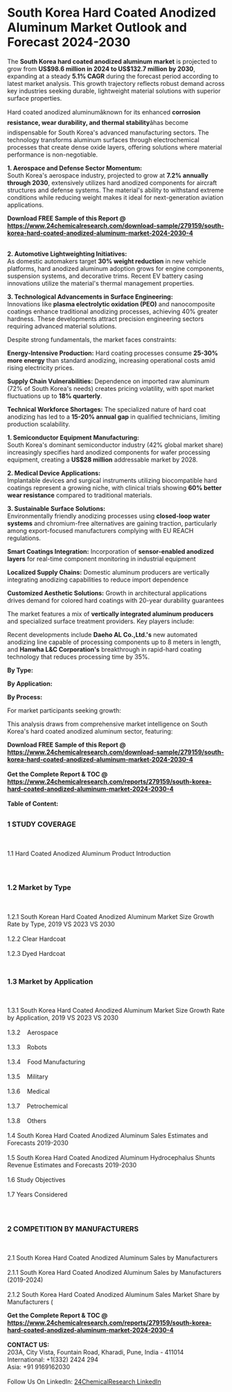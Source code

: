<h1>South Korea Hard Coated Anodized Aluminum Market Outlook and Forecast 2024-2030</h1><p>The <strong>South Korea hard coated anodized aluminum market</strong> is projected to grow from <strong>US$98.6 million in 2024 to US$132.7 million by 2030</strong>, expanding at a steady <strong>5.1% CAGR</strong> during the forecast period according to latest market analysis. This growth trajectory reflects robust demand across key industries seeking durable, lightweight material solutions with superior surface properties.</p><p>Hard coated anodized aluminumâknown for its enhanced <strong>corrosion resistance, wear durability, and thermal stability</strong>âhas become indispensable for South Korea's advanced manufacturing sectors. The technology transforms aluminum surfaces through electrochemical processes that create dense oxide layers, offering solutions where material performance is non-negotiable.</p><p><strong>1. Aerospace and Defense Sector Momentum:</strong><br>
South Korea's aerospace industry, projected to grow at <strong>7.2% annually through 2030</strong>, extensively utilizes hard anodized components for aircraft structures and defense systems. The material's ability to withstand extreme conditions while reducing weight makes it ideal for next-generation aviation applications.</p><div><b>Download FREE Sample of this Report @ 
            <a href="https://www.24chemicalresearch.com/download-sample/279159/south-korea-hard-coated-anodized-aluminum-market-2024-2030-4">
            https://www.24chemicalresearch.com/download-sample/279159/south-korea-hard-coated-anodized-aluminum-market-2024-2030-4</a></b></div><br><p><strong>2. Automotive Lightweighting Initiatives:</strong><br>
As domestic automakers target <strong>30% weight reduction</strong> in new vehicle platforms, hard anodized aluminum adoption grows for engine components, suspension systems, and decorative trims. Recent EV battery casing innovations utilize the material's thermal management properties.</p><p><strong>3. Technological Advancements in Surface Engineering:</strong><br>
Innovations like <strong>plasma electrolytic oxidation (PEO)</strong> and nanocomposite coatings enhance traditional anodizing processes, achieving 40% greater hardness. These developments attract precision engineering sectors requiring advanced material solutions.</p><p>Despite strong fundamentals, the market faces constraints:</p><p><strong>Energy-Intensive Production:</strong> Hard coating processes consume <strong>25-30% more energy</strong> than standard anodizing, increasing operational costs amid rising electricity prices.</p><p><strong>Supply Chain Vulnerabilities:</strong> Dependence on imported raw aluminum (72% of South Korea's needs) creates pricing volatility, with spot market fluctuations up to <strong>18% quarterly</strong>.</p><p><strong>Technical Workforce Shortages:</strong> The specialized nature of hard coat anodizing has led to a <strong>15-20% annual gap</strong> in qualified technicians, limiting production scalability.</p><p><strong>1. Semiconductor Equipment Manufacturing:</strong><br>
South Korea's dominant semiconductor industry (42% global market share) increasingly specifies hard anodized components for wafer processing equipment, creating a <strong>US$28 million</strong> addressable market by 2028.</p><p><strong>2. Medical Device Applications:</strong><br>
Implantable devices and surgical instruments utilizing biocompatible hard coatings represent a growing niche, with clinical trials showing <strong>60% better wear resistance</strong> compared to traditional materials.</p><p><strong>3. Sustainable Surface Solutions:</strong><br>
Environmentally friendly anodizing processes using <strong>closed-loop water systems</strong> and chromium-free alternatives are gaining traction, particularly among export-focused manufacturers complying with EU REACH regulations.</p><p><strong>Smart Coatings Integration:</strong> Incorporation of <strong>sensor-enabled anodized layers</strong> for real-time component monitoring in industrial equipment</p><p><strong>Localized Supply Chains:</strong> Domestic aluminum producers are vertically integrating anodizing capabilities to reduce import dependence</p><p><strong>Customized Aesthetic Solutions:</strong> Growth in architectural applications drives demand for colored hard coatings with 20-year durability guarantees</p><p>The market features a mix of <strong>vertically integrated aluminum producers</strong> and specialized surface treatment providers. Key players include:</p><p>Recent developments include <strong>Daeho AL Co.,Ltd.'s</strong> new automated anodizing line capable of processing components up to 8 meters in length, and <strong>Hanwha L&amp;C Corporation's</strong> breakthrough in rapid-hard coating technology that reduces processing time by 35%.</p><p><strong>By Type:</strong></p><p><strong>By Application:</strong></p><p><strong>By Process:</strong></p><p>For market participants seeking growth:</p><p>This analysis draws from comprehensive market intelligence on South Korea's hard coated anodized aluminum sector, featuring:</p><div><b>Download FREE Sample of this Report @ 
            <a href="https://www.24chemicalresearch.com/download-sample/279159/south-korea-hard-coated-anodized-aluminum-market-2024-2030-4">
            https://www.24chemicalresearch.com/download-sample/279159/south-korea-hard-coated-anodized-aluminum-market-2024-2030-4</a></b></div><br><div><b>Get the Complete Report & TOC @ 
            <a href="https://www.24chemicalresearch.com/reports/279159/south-korea-hard-coated-anodized-aluminum-market-2024-2030-4">
            https://www.24chemicalresearch.com/reports/279159/south-korea-hard-coated-anodized-aluminum-market-2024-2030-4</a></b></div><br>
            <b>Table of Content:</b><p><h2><span style="font-size:16px"><strong>1 STUDY COVERAGE</strong></span></h2><br />
<p>1.1 Hard Coated Anodized Aluminum Product Introduction</p><br />
<h2><span style="font-size:16px"><strong>1.2 Market by Type</strong></span></h2><br />
<p>1.2.1 South Korean Hard Coated Anodized Aluminum Market Size Growth Rate by Type, 2019 VS 2023 VS 2030<br /><br />
1.2.2 Clear Hardcoat&nbsp;&nbsp; &nbsp;<br /><br />
1.2.3 Dyed Hardcoat<br /><br />
<h2><span style="font-size:16px"><strong>1.3 Market by Application</strong></span></h2><br />
<p>1.3.1 South Korea Hard Coated Anodized Aluminum Market Size Growth Rate by Application, 2019 VS 2023 VS 2030<br /><br />
1.3.2&nbsp;&nbsp; &nbsp;Aerospace<br /><br />
1.3.3&nbsp;&nbsp; &nbsp;Robots<br /><br />
1.3.4&nbsp;&nbsp; &nbsp;Food Manufacturing<br /><br />
1.3.5&nbsp;&nbsp; &nbsp;Military<br /><br />
1.3.6&nbsp;&nbsp; &nbsp;Medical<br /><br />
1.3.7&nbsp;&nbsp; &nbsp;Petrochemical<br /><br />
1.3.8&nbsp;&nbsp; &nbsp;Others<br /><br />
1.4 South Korea Hard Coated Anodized Aluminum Sales Estimates and Forecasts 2019-2030<br /><br />
1.5 South Korea Hard Coated Anodized Aluminum Hydrocephalus Shunts Revenue Estimates and Forecasts 2019-2030<br /><br />
1.6 Study Objectives<br /><br />
1.7 Years Considered</p><br />
<h2><span style="font-size:16px"><strong>2 COMPETITION BY MANUFACTURERS</strong></span></h2><br />
<p>2.1 South Korea Hard Coated Anodized Aluminum Sales by Manufacturers<br /><br />
2.1.1 South Korea Hard Coated Anodized Aluminum Sales by Manufacturers (2019-2024)<br /><br />
2.1.2 South Korea Hard Coated Anodized Aluminum Sales Market Share by Manufacturers (</p><div><b>Get the Complete Report & TOC @ 
            <a href="https://www.24chemicalresearch.com/reports/279159/south-korea-hard-coated-anodized-aluminum-market-2024-2030-4">
            https://www.24chemicalresearch.com/reports/279159/south-korea-hard-coated-anodized-aluminum-market-2024-2030-4</a></b></div><br><b>CONTACT US:</b><br>
            203A, City Vista, Fountain Road, Kharadi, Pune, India - 411014<br>
            International: +1(332) 2424 294<br>
            Asia: +91 9169162030 <br><br>
            Follow Us On LinkedIn: <a href="https://www.linkedin.com/company/24chemicalresearch/">24ChemicalResearch LinkedIn</a>